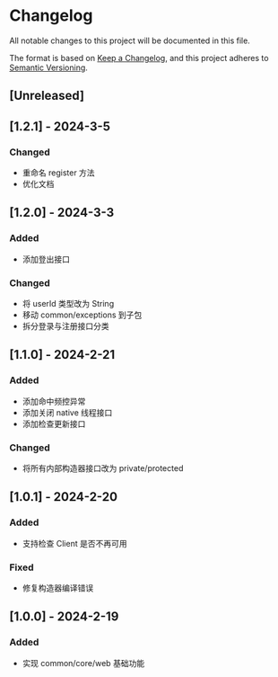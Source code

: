 # Changelog

All notable changes to this project will be documented in this file.

The format is based on [Keep a Changelog](https://keepachangelog.com/en/1.0.0/),
and this project adheres to [Semantic Versioning](https://semver.org/spec/v2.0.0.html).

## [Unreleased]

## [1.2.1] - 2024-3-5

### Changed

* 重命名 register 方法
* 优化文档

## [1.2.0] - 2024-3-3

### Added

* 添加登出接口

### Changed

* 将 userId 类型改为 String
* 移动 common/exceptions 到子包
* 拆分登录与注册接口分类

## [1.1.0] - 2024-2-21

### Added

* 添加命中频控异常
* 添加关闭 native 线程接口
* 添加检查更新接口

### Changed

* 将所有内部构造器接口改为 private/protected

## [1.0.1] - 2024-2-20

### Added

* 支持检查 Client 是否不再可用

### Fixed

* 修复构造器编译错误

## [1.0.0] - 2024-2-19

### Added

* 实现 common/core/web 基础功能
